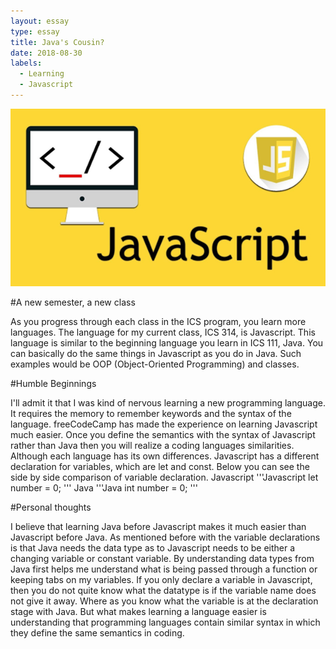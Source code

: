 ```yaml
---
layout: essay
type: essay
title: Java's Cousin?
date: 2018-08-30
labels:
  - Learning
  - Javascript
---
```

<img class="ui tiny center floated image" src="../images/javascript.jpg">

#A new semester, a new class

  As you progress through each class in the ICS program, you learn more languages. The language for my current class, ICS 314, is 
Javascript. This language is similar to the beginning language you learn in ICS 111, Java. You can basically do the same things in 
Javascript as you do in Java. Such examples would be OOP (Object-Oriented Programming) and classes. 

#Humble Beginnings

  I'll admit it that I was kind of nervous learning a new programming language. It requires the memory to remember keywords and the 
syntax of the language. freeCodeCamp has made the experience on learning Javascript much easier. Once you define the semantics with the 
syntax of Javascript rather than Java then you will realize a coding languages similarities. Although each language has its own 
differences. Javascript has a different declaration for variables, which are let and const. Below you can see the side by side 
comparison of variable declaration.
Javascript 
'''Javascript
let number = 0;
'''
Java
'''Java
int number = 0;
'''

#Personal thoughts
  
  I believe that learning Java before Javascript makes it much easier than Javascript before Java. As mentioned before with the variable 
declarations is that Java needs the data type as to Javascript needs to be either a changing variable or constant variable. By 
understanding data types from Java first helps me understand what is being passed through a function or keeping tabs on my variables. If 
you only declare a variable in Javascript, then you do not quite know what the datatype is if the variable name does not give it away. 
Where as you know what the variable is at the declaration stage with Java. But what makes learning a language easier is understanding 
that programming languages contain similar syntax in which they define the same semantics in coding.
